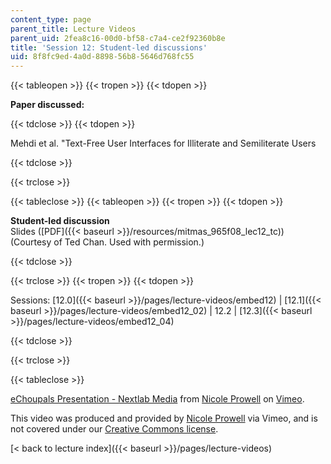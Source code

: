 ```yaml
---
content_type: page
parent_title: Lecture Videos
parent_uid: 2fea8c16-00d0-bf58-c7a4-ce2f92360b8e
title: 'Session 12: Student-led discussions'
uid: 8f8fc9ed-4a0d-8898-56b8-5646d768fc55
---
```


{{< tableopen >}}
{{< tropen >}}
{{< tdopen >}}


**Paper discussed:**


{{< tdclose >}}
{{< tdopen >}}


Mehdi et al. "Text-Free User Interfaces for Illiterate and Semiliterate Users


{{< tdclose >}}

{{< trclose >}}

{{< tableclose >}}
{{< tableopen >}}
{{< tropen >}}
{{< tdopen >}}


**Student-led discussion**  
Slides ([PDF]({{< baseurl >}}/resources/mitmas_965f08_lec12_tc)) (Courtesy of Ted Chan. Used with permission.)


{{< tdclose >}}

{{< trclose >}}
{{< tropen >}}
{{< tdopen >}}


Sessions: [12.0]({{< baseurl >}}/pages/lecture-videos/embed12) | [12.1]({{< baseurl >}}/pages/lecture-videos/embed12_02) | 12.2 | [12.3]({{< baseurl >}}/pages/lecture-videos/embed12_04)


{{< tdclose >}}

{{< trclose >}}

{{< tableclose >}}

[eChoupals Presentation - Nextlab Media](https://vimeo.com/2053155) from [Nicole Prowell](http://vimeo.com/user658548) on [Vimeo](https://vimeo.com).

This video was produced and provided by [Nicole Prowell](http://vimeo.com/user658548) via Vimeo, and is not covered under our [Creative Commons license](/terms/#cc).

[< back to lecture index]({{< baseurl >}}/pages/lecture-videos)